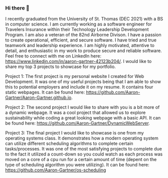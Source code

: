 ### Hi there 👋
<!--
**Aaron-Gartner/Aaron-Gartner** is a ✨ _special_ ✨ repository because its `README.md` (this file) appears on your GitHub profile.

Here are some ideas to get you started:

- 🔭 I’m currently working on ...
- 🌱 I’m currently learning ...
- 👯 I’m looking to collaborate on ...
- 🤔 I’m looking for help with ...
- 💬 Ask me about ...
- 📫 How to reach me: ...
- 😄 Pronouns: ...
- ⚡ Fun fact: ...
-->

I recently graduated from the University of St. Thomas (DEC 2021) with a BS in computer science. I am currently working as a software engineer for Travelers Insurance within their Technology Leadership Development Program. I am also a veteran of the 82nd Airborne Divison. I have a passion to create operational, efficient, and secure software. I have tried and true teamwork and leadership experience. I am highly motivated, attentive to detail, and enthusiastic in my work to produce secure and reliable software. Feel free to connect with me on LinkedIn here: <a>https://www.linkedin.com/in/aaron-gartner-42123b204/</a>. I would like to share my top 3 projects to showcase for my portfolio.


Project 1:
The first project is my personal website I created for Web Development. It was one of my useful projects being that I am able to show this to potential employers and include it on my resume. It contains four static webpages. It can be found here: <a>https://github.com/Aaron-Gartner/Aaron-Gartner.github.io</a>. 


Project 2:
The second project I would like to share with you is a bit more of a dynamic webpage. It was a cool project that allowed us to explore sustainability while coding a great looking webpage with a basic API. It can be found here: <a> https://github.com/Aaron-Gartner/DynamicWebServer</a>.

Project 3:
The final project I would like to showcase is one from my operating systems class. It demonstrates how a modern operating system can utilize different scheduling algorithms to complete certain tasks/processes. It was one of the most satisfying projects to complete due to the fact it utilized a count-down so you could watch as each process was moved on a core of a cpu run for a certain amount of time (depent on the type of scheduling algorithm you were utilizing). It can be found here:  <a>https://github.com/Aaron-Gartner/os-scheduling</a>

